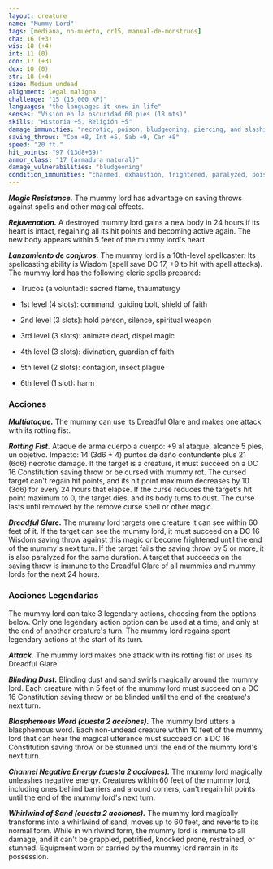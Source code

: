 ```yaml
---
layout: creature
name: "Mummy Lord"
tags: [mediana, no-muerto, cr15, manual-de-monstruos]
cha: 16 (+3)
wis: 18 (+4)
int: 11 (0)
con: 17 (+3)
dex: 10 (0)
str: 18 (+4)
size: Medium undead
alignment: legal maligna
challenge: "15 (13,000 XP)"
languages: "the languages it knew in life"
senses: "Visión en la oscuridad 60 pies (18 mts)"
skills: "Historia +5, Religión +5"
damage_immunities: "necrotic, poison, bludgeoning, piercing, and slashing from nonmagical weapons"
saving_throws: "Con +8, Int +5, Sab +9, Car +8"
speed: "20 ft."
hit_points: "97 (13d8+39)"
armor_class: "17 (armadura natural)"
damage_vulnerabilities: "bludgeoning"
condition_immunities: "charmed, exhaustion, frightened, paralyzed, poisoned"
---
```


***Magic Resistance.*** The mummy lord has advantage on saving throws against spells and other magical effects.

***Rejuvenation.*** A destroyed mummy lord gains a new body in 24 hours if its heart is intact, regaining all its hit points and becoming active again. The new body appears within 5 feet of the mummy lord's heart.

***Lanzamiento de conjuros.*** The mummy lord is a 10th-level spellcaster. Its spellcasting ability is Wisdom (spell save DC 17, +9 to hit with spell attacks). The mummy lord has the following cleric spells prepared:

* Trucos (a voluntad): sacred flame, thaumaturgy

* 1st level (4 slots): command, guiding bolt, shield of faith

* 2nd level (3 slots): hold person, silence, spiritual weapon

* 3rd level (3 slots): animate dead, dispel magic

* 4th level (3 slots): divination, guardian of faith

* 5th level (2 slots): contagion, insect plague

* 6th level (1 slot): harm

### Acciones

***Multiataque.*** The mummy can use its Dreadful Glare and makes one attack with its rotting fist.

***Rotting Fist.*** Ataque de arma cuerpo a cuerpo: +9 al ataque, alcance 5 pies, un objetivo. Impacto: 14 (3d6 + 4) puntos de daño contundente plus 21 (6d6) necrotic damage. If the target is a creature, it must succeed on a DC 16 Constitution saving throw or be cursed with mummy rot. The cursed target can't regain hit points, and its hit point maximum decreases by 10 (3d6) for every 24 hours that elapse. If the curse reduces the target's hit point maximum to 0, the target dies, and its body turns to dust. The curse lasts until removed by the remove curse spell or other magic.

***Dreadful Glare.*** The mummy lord targets one creature it can see within 60 feet of it. If the target can see the mummy lord, it must succeed on a DC 16 Wisdom saving throw against this magic or become frightened until the end of the mummy's next turn. If the target fails the saving throw by 5 or more, it is also paralyzed for the same duration. A target that succeeds on the saving throw is immune to the Dreadful Glare of all mummies and mummy lords for the next 24 hours.

### Acciones Legendarias

The mummy lord can take 3 legendary actions, choosing from the options below. Only one legendary action option can be used at a time, and only at the end of another creature's turn. The mummy lord regains spent legendary actions at the start of its turn.

***Attack.*** The mummy lord makes one attack with its rotting fist or uses its Dreadful Glare.

***Blinding Dust.*** Blinding dust and sand swirls magically around the mummy lord. Each creature within 5 feet of the mummy lord must succeed on a DC 16 Constitution saving throw or be blinded until the end of the creature's next turn.

***Blasphemous Word (cuesta 2 acciones).*** The mummy lord utters a blasphemous word. Each non-undead creature within 10 feet of the mummy lord that can hear the magical utterance must succeed on a DC 16 Constitution saving throw or be stunned until the end of the mummy lord's next turn.

***Channel Negative Energy (cuesta 2 acciones).*** The mummy lord magically unleashes negative energy. Creatures within 60 feet of the mummy lord, including ones behind barriers and around corners, can't regain hit points until the end of the mummy lord's next turn.

***Whirlwind of Sand (cuesta 2 acciones).*** The mummy lord magically transforms into a whirlwind of sand, moves up to 60 feet, and reverts to its normal form. While in whirlwind form, the mummy lord is immune to all damage, and it can't be grappled, petrified, knocked prone, restrained, or stunned. Equipment worn or carried by the mummy lord remain in its possession.